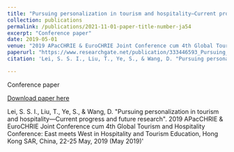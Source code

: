 ```yaml
---
title: "Pursuing personalization in tourism and hospitality—Current progress and future research"
collection: publications
permalink: /publications/2021-11-01-paper-title-number-ja54
excerpt: "Conference paper"
date: 2019-05-01
venue: "2019 APacCHRIE & EuroCHRIE Joint Conference cum 4th Global Tourism and Hospitality Conference: East meets West in Hospitality and Tourism Education"
paperurl: "https://www.researchgate.net/publication/333446593_Pursuing_personalization_in_tourism_and_hospitality_-_current_progress_and_future_research"
citation: 'Lei, S. S. I., Liu, T., Ye, S., & Wang, D. "Pursuing personalization in tourism and hospitality—Current progress and future research". 2019 APacCHRIE & EuroCHRIE Joint Conference cum 4th Global Tourism and Hospitality Conference: East meets West in Hospitality and Tourism Education, Hong Kong SAR, China, 22-25 May, 2019 (May 2019)'

---
```

Conference paper

[Download paper here](https://www.researchgate.net/publication/333446593_Pursuing_personalization_in_tourism_and_hospitality_-_current_progress_and_future_research)

Lei, S. S. I., Liu, T., Ye, S., & Wang, D. "Pursuing personalization in tourism and hospitality—Current progress and future research". 2019 APacCHRIE & EuroCHRIE Joint Conference cum 4th Global Tourism and Hospitality Conference: East meets West in Hospitality and Tourism Education, Hong Kong SAR, China, 22-25 May, 2019 (May 2019)'
